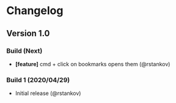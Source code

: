# Changelog

## Version 1.0

### Build (Next)

* __[feature]__ cmd + click on bookmarks opens them (@rstankov)

### Build 1 (2020/04/29)

* Initial release (@rstankov)
